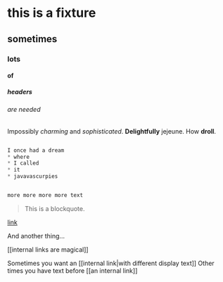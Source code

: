 # this is a fixture

## sometimes

### lots

#### of

##### headers

###### are needed

Impossibly *charming* and _sophisticated_. **Delightfully** jejeune. How __droll__.

```javascript

I once had a dream
* where
* I called
* it
* javavascurpies


more more more more text

```


> This is a blockquote.

[link](//madlib.biz)

And another thing&hellip;

[[internal links are magical]]

Sometimes you want an [[internal link|with different display text]]
Other times you have text before [[an internal link]]
